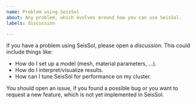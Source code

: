 ```yaml
---
name: Problem using SeisSol
about: Any problem, which evolves around how you can use SeisSol.
labels: discussion

---
```


If you have a problem using SeisSol, please open a *discussion*. This could include things like:
* How do I set up a model (mesh, material parameters, ...).
* How do I interpret/visualize results.
* How can I tune SeisSol for performance on my cluster.

You should open an issue, if you found a possible bug or you want to request a new feature, which is not yet implemented in SeisSol.

